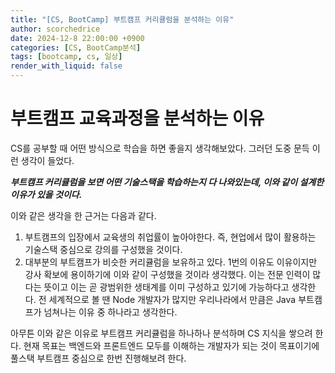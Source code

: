 ```yaml
---
title: "[CS, BootCamp] 부트캠프 커리큘럼을 분석하는 이유"
author: scorchedrice
date: 2024-12-8 22:00:00 +0900
categories: [CS, BootCamp분석]
tags: [bootcamp, cs, 일상]
render_with_liquid: false
---
```


# 부트캠프 교육과정을 분석하는 이유
CS를 공부할 때 어떤 방식으로 학습을 하면 좋을지 생각해보았다.
그러던 도중 문득 이런 생각이 들었다.

***부트캠프 커리큘럼을 보면 어떤 기술스택을 학습하는지 다 나와있는데, 이와 같이 설계한 이유가 있을 것이다.***

이와 같은 생각을 한 근거는 다음과 같다.

1. 부트캠프의 입장에서 교육생의 취업률이 높아야한다. 즉, 현업에서 많이 활용하는 기술스택 중심으로 강의를 구성했을 것이다.
2. 대부분의 부트캠프가 비슷한 커리큘럼을 보유하고 있다. 1번의 이유도 이유이지만 강사 확보에 용이하기에 이와 같이 구성했을 것이라 생각했다. 이는 전문 인력이 많다는 뜻이고 이는 곧 광범위한 생태계를 이미 구성하고 있기에 가능하다고 생각한다. 전 세계적으로 볼 땐 Node 개발자가 많지만 우리나라에서 만큼은 Java 부트캠프가 넘쳐나는 이유 중 하나라고 생각한다.

아무튼 이와 같은 이유로 부트캠프 커리큘럼을 하나하나 분석하며 CS 지식을 쌓으려 한다.
현재 목표는 백엔드와 프론트엔드 모두를 이해하는 개발자가 되는 것이 목표이기에 풀스택 부트캠프 중심으로 한번 진행해보려 한다.
